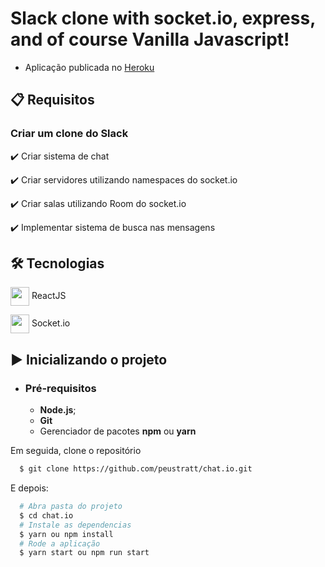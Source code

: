# Slack clone with socket.io, express, and of course Vanilla Javascript!
- Aplicação publicada no [Heroku](https://peus-chat-io.herokuapp.com/)

## 📋 Requisitos

### Criar um clone do Slack

✔️ Criar sistema de chat

✔️ Criar servidores utilizando namespaces do socket.io

✔️ Criar salas utilizando Room do socket.io

✔️ Implementar sistema de busca nas mensagens

## 🛠 Tecnologias      
<img src="https://cdn.jsdelivr.net/gh/devicons/devicon/icons/javascript/javascript-plain.svg" align="center" width="30" height="30" /> ReactJS

<img src="https://cdn.jsdelivr.net/gh/devicons/devicon/icons/socketio/socketio-original.svg" align="center" width="30" height="30" /> Socket.io

## ▶️ Inicializando o projeto

- ### **Pré-requisitos**

  - **Node.js**;
  - **Git**
  - Gerenciador de pacotes **npm** ou **yarn**

Em seguida, clone o repositório

```sh
  $ git clone https://github.com/peustratt/chat.io.git
```

E depois:

```sh
  # Abra pasta do projeto
  $ cd chat.io
  # Instale as dependencias
  $ yarn ou npm install
  # Rode a aplicação
  $ yarn start ou npm run start
```
